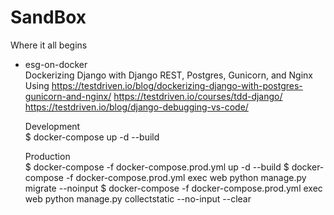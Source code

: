 # SandBox
Where it all begins


- esg-on-docker\
Dockerizing Django with Django REST, Postgres, Gunicorn, and Nginx  
Using
https://testdriven.io/blog/dockerizing-django-with-postgres-gunicorn-and-nginx/
https://testdriven.io/courses/tdd-django/
https://testdriven.io/blog/django-debugging-vs-code/

    Development  
    $ docker-compose up -d --build

    Production  
    $ docker-compose -f docker-compose.prod.yml up -d --build
    $ docker-compose -f docker-compose.prod.yml exec web python manage.py migrate --noinput
    $ docker-compose -f docker-compose.prod.yml exec web python manage.py collectstatic --no-input --clear

